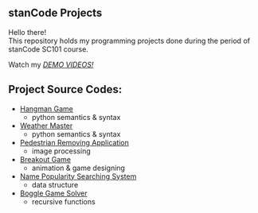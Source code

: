 ## stanCode Projects
Hello there!\
This repository holds my programming projects done during the period of stanCode SC101 course.

Watch my *[DEMO VIDEOS!](https://www.youtube.com/playlist?app=desktop&list=PL6FWNwNPGCE56gP3lxhYPLoUbqE_unUiP)*

## Project Source Codes:
* [Hangman Game]([SC001Assignment3/hangman.py](https://github.com/PohsiangChan/MystanCodeProjects/blob/main/SC001Assignment3/hangman.py))
  * python semantics & syntax
* [Weather Master](https://github.com/PohsiangChan/MystanCodeProjects/blob/main/SC001Assignment2/weather_master.py)
  * python semantics & syntax
* [Pedestrian Removing Application](https://github.com/PohsiangChan/MystanCodeProjects/blob/main/SC101Assignment3/stanCodoshop.py)
  * image processing
* [Breakout Game](https://github.com/PohsiangChan/MystanCodeProjects/blob/main/SC101Assignment2/breakout.py)
  * animation & game designing
* [Name Popularity Searching System](https://github.com/PohsiangChan/MystanCodeProjects/blob/main/SC101Assignment4/babygraphics.py)
  * data structure
* [Boggle Game Solver](https://github.com/PohsiangChan/MystanCodeProjects/blob/main/SC101Assignment5/anagram.py)
  * recursive functions
